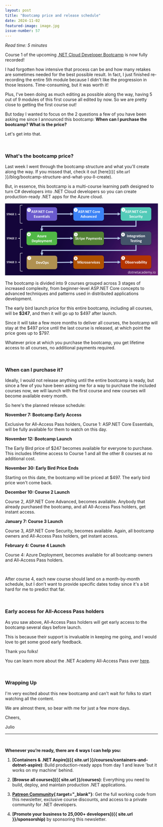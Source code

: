 ```yaml
---
layout: post
title: "Bootcamp price and release schedule"
date: 2024-11-02
featured-image: image.jpg
issue-number: 57
---
```


*Read time: 5 minutes*
​

Course 1 of the upcoming [.NET Cloud Developer Bootcamp](https://juliocasal.com/courses/dotnetbootcamp) is now fully recorded! 

I had forgotten how intensive that process can be and how many retakes are sometimes needed for the best possible result. In fact, I just finished re-recording the entire 5th module because I didn't like the progression in those lessons. Time-consuming, but it was worth it!

Plus, I've been doing as much editing as possible along the way, having 5 out of 9 modules of this first course all edited by now. So we are pretty close to getting the first course out!

But today I wanted to focus on the 2 questions a few of you have been asking me since I announced this bootcamp: **When can I purchase the bootcamp? What is the price?**

Let's get into that.

​

### **What's the bootcamp price?**
Last week I went through the bootcamp structure and what you'll create along the way. If you missed that, check it out [here]({{ site.url }}/blog/bootcamp-structure-and-what-you-ll-create).

But, in essence, this bootcamp is a multi-course learning path designed to turn C# developers into .NET Cloud developers so you can create production-ready .NET apps for the Azure cloud.


![](/assets/images/2024-11-02/4ghDFAZYvbFtvU3CTR72ZN-p6fjqSPR7s6gVy8SUTMFwa.jpeg)

The bootcamp is divided into 9 courses grouped across 3 stages of increased complexity, from beginner-level ASP.NET Core concepts to advanced techniques and patterns used in distributed applications development.

The early bird launch price for this entire bootcamp, including all courses, will be **$247**, and then it will go up to $497 after launch.

Since it will take a few more months to deliver all courses, the bootcamp will stay at the $497 price until the last course is released, at which point the price goes up to $797.

Whatever price at which you purchase the bootcamp, you get lifetime access to all courses, no additional payments required.

​

### **When can I purchase it?**
Ideally, I would not release anything until the entire bootcamp is ready, but since a few of you have been asking me for a way to purchase the included courses now, we will launch with the first course and new courses will become available every month.

So here's the planned release schedule:

**November 7: Bootcamp Early Access**

Exclusive for All-Access Pass holders, Course 1: ASP.NET Core Essentials, will be fully available for them to watch on this day.

**November 12: Bootcamp Launch**

The Early Bird price of $247 becomes available for everyone to purchase. This includes lifetime access to Course 1 and all the other 8 courses at no additional cost.

**November 30: Early Bird Price Ends**

Starting on this date, the bootcamp will be priced at $497. The early bird price won't come back.

**December 10: Course 2 Launch**

Course 2, ASP.NET Core Advanced, becomes available. Anybody that already purchased the bootcamp, and all All-Access Pass holders, get instant access.

**January 7: Course 3 Launch**

Course 3, ASP.NET Core Security, becomes available. Again, all bootcamp owners and All-Access Pass holders, get instant access.

**February 4: Course 4 Launch**

Course 4: Azure Deployment, becomes available for all bootcamp owners and All-Access Pass holders. 

​

After course 4, each new course should land on a month-by-month schedule, but I don't want to provide specific dates today since it's a bit hard for me to predict that far.

​

### **Early access for All-Access Pass holders**
As you saw above, All-Access Pass holders will get early access to the bootcamp several days before launch. 

This is because their support is invaluable in keeping me going, and I would love to get some good early feedback. 

Thank you folks!

You can learn more about the .NET Academy All-Access Pass over [here](https://juliocasal.com/courses/all-access).

​

### **Wrapping Up**
I'm very excited about this new bootcamp and can't wait for folks to start watching all the content.

We are almost there, so bear with me for just a few more days.

Cheers,

Julio

---


<br/>


**Whenever you’re ready, there are 4 ways I can help you:**

1. **[Containers & .NET Aspire]({{ site.url }}/courses/containers-and-dotnet-aspire)**: Build production-ready apps from day 1 and leave 'but it works on my machine' behind.

2. **[Browse all courses]({{ site.url }}/courses)**: Everything you need to build, deploy, and maintain production .NET applications.

3. **​[Patreon Community](https://www.patreon.com/juliocasal){:target="_blank"}**: Get the full working code from this newsletter, exclusive course discounts, and access to a private community for .NET developers.

4. **[Promote your business to 25,000+ developers]({{ site.url }}/sponsorship)** by sponsoring this newsletter.